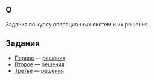 ## О
Задания по курсу операционных систем и их решения
 
## Задания 
- [Первое](1osi.pdf) — [решения](lab_1)
- [Второе](2osi.pdf) — [решения](lab_2)
- [Третье](3osi.pdf) — [решения](lab_3)
